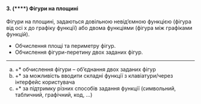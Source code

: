 #### 3. (****) Фігури на площині
Фігури на площині, задаються довільною невід’ємною функцією (фігура від осі x до графіку функції) або двома функціями (фігура між графіками функцій).
* Обчислення площі та периметру фігур.
* Обчислення фігури-перетину двох заданих фігур. 

***
<ol type="a">
  <li>+* обчислення фігури – об’єднання двох заданих фігур</li>
  <li>+* за можливість вводити складні функції з клавіатури/через інтерфейс користувача</li>
  <li>+* за підтримку різних способів задання функції (символьний, табличний, графічний, код, …)</li>
</ol>

